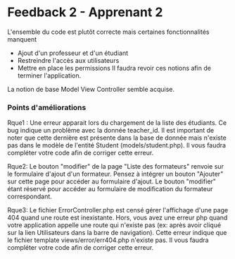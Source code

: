 # Feedback 2 - Apprenant 2

L'ensemble du code est plutôt correcte mais certaines fonctionnalités manquent
- Ajout d'un professeur et d'un étudiant
- Restreindre l'accès aux utilisateurs
- Mettre en place les permissions
Il faudra revoir ces notions afin de terminer l'application.

La notion de base Model View Controller semble acquise.

### Points d'améliorations

Rque1 : Une erreur apparait lors du chargement de la liste des étudiants.
Ce bug indique un problème avec la donnée teacher_id.
Il est important de noter que cette dernière est présente dans la base de donnée mais n'existe pas dans le modèle de l'entité Student (models/student.php). Il vous faudra compléter votre code afin de corriger cette erreur.

Rque2: Le bouton "modifier" de la page "Liste des formateurs" renvoie sur le formulaire d'ajout d'un formateur. Pensez à intégrer un bouton "Ajouter" sur cette page pour accéder au formulaire d'ajout. Le bouton "modifier" étant réservé pour accéder au formulaire de modification du formateur correspondant.

Rque3: Le fichier ErrorController.php est censé gérer l'affichage d'une page 404 quand une route est inexistante. Hors, vous avez une erreur php quand votre application appelle une route qui n'existe pas (ex: après avoir cliqué sur la lien Utilisateurs dans la barre de navigation). 
Cette erreur indique que le fichier template views/error/err404.php n'existe pas. Il vous faudra compléter votre code afin de corriger cette erreur.
